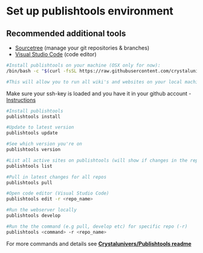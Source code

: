 
# Set up publishtools environment

## Recommended additional tools

- [Sourcetree](https://www.sourcetreeapp.com/) (manage your git repositories & branches)
- [Visual Studio Code](https://code.visualstudio.com/) (code editor)

```bash
#Install publishtools on your machine (OSX only for now):
/bin/bash -c "$(curl -fsSL https://raw.githubusercontent.com/crystaluniverse/publishtools/master/scripts/install.sh)"

#This will allow you to run all wiki's and websites on your local machine.
```

Make sure your ssh-key is loaded and you have it in your github account - [Instructions](https://threefold.io/info/publishtools#/publishtools__sshkey)

```bash
#Install publishtools
publishtools install

#Update to latest version
publishtools update

#See which version you're on
publishtools version

#List all active sites on publishtools (will show if changes in the repo)
publishtools list

#Pull in latest changes for all repos
publishtools pull

#Open code editor (Visual Studio Code)
publishtools edit -r <repo_name>

#Run the webserver locally
publishtools develop

#Run the the command (e.g pull, develop etc) for specific repo (-r)
publishtools <command> -r <repo_name>
```

For more commands and details see [**Crystalunivers/Publishtools readme**](https://github.com/crystaluniverse/publishtools)
